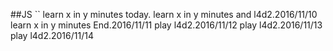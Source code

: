 ##JS
``
learn x in y minutes today.
learn x in y minutes and l4d2.2016/11/10
learn x in y minutes End.2016/11/11
play l4d2.2016/11/12
play l4d2.2016/11/13
play l4d2.2016/11/14